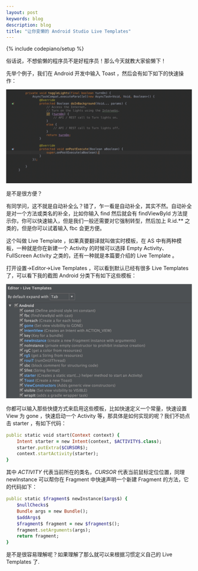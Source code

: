 ```yaml
---
layout: post
keywords: blog
description: blog
title: "让你变懒的 Android Studio Live Templates"
---
```

{% include codepiano/setup %}

俗话说，不想偷懒的程序员不是好程序员！那么今天就教大家偷懒下！

先举个例子，我们在 Android 开发中输入 Toast ，然后会有如下如下的快速操作：

![](/image/live_templates1.gif)

是不是很方便？

有同学问，这不就是自动补全么？错了，乍一看是自动补全，其实不然。自动补全是对一个方法或类名的补全，比如你输入 find 然后就会有 findViewById 方法提示你，你可以快速输入，但是我们一般还需要对它强制转型，然后加上 R.id.** 之类的，但是你可以试着输入 fbc 会更方便。

这个叫做 Live Template ，如果真要翻译就叫做实时模板，在 AS 中有两种模板，一种就是你在新建一个 Activity 的时候可以选择 Empty Activity、FullScreen Activity 之类的，还有一种就是本篇要介绍的 Live Template 。

打开设置->Editor->Live Templates ，可以看到默认已经有很多 Live Templates 了，可以看下我的截图 Android 分类下有如下这些模板：

![](/image/live_templates2.png)

你都可以输入那些快捷方式来启用这些模板，比如快速定义一个常量，快速设置 View 为 gone ，快速启动一个 Activity 等，那具体是如何实现的呢？我们不妨点击 starter ，有如下代码：

``` ruby
public static void start(Context context) {
    Intent starter = new Intent(context, $ACTIVITY$.class);
    starter.putExtra($CURSOR$);
    context.startActivity(starter);
}
```

其中 $ACTIVITY$ 代表当前所在的类名，$CURSOR$ 代表当前鼠标定位位置，同理 newInstance 可以帮你在 Fragment 中快速声明一个新建 Fragment 的方法，它的代码如下：

``` ruby
public static $fragment$ newInstance($args$) {
    $nullChecks$
    Bundle args = new Bundle();
    $addArgs$
    $fragment$ fragment = new $fragment$();
    fragment.setArguments(args);
    return fragment;
}
```

是不是很容易理解呢？如果理解了那么就可以来根据习惯定义自己的 Live Templates 了.

